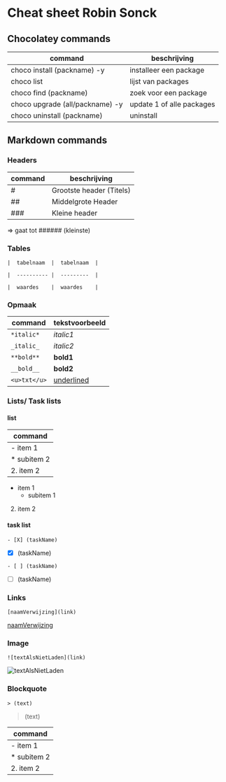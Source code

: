 # Cheat sheet Robin Sonck 

## Chocolatey commands

|        command                 | beschrijving            | 
|--------------------------------|-------------------------|
| choco install (packname) -y    | installeer een package  | 
| choco list                     | lijst van packages      | 
| choco find (packname)          | zoek voor een package   |
| choco upgrade (all/packname) -y| update 1 of alle packages|
| choco uninstall (packname)     | uninstall               |

## Markdown commands
### Headers

| command| beschrijving|
|-------|----------------------------|
| #     |  Grootste header (Titels)  |
| ##    |  Middelgrote Header  |
| ###   |  Kleine header  |

=> gaat tot ###### (kleinste)
### Tables

`|  tabelnaam  |  tabelnaam  |`

`|  ---------- |  ---------  |`

`|  waardes    |  waardes    |`


### Opmaak

| command     | tekstvoorbeeld|
|------------ | ------------ |
| `*italic*`  |  *italic1*   |
|`_italic_`   |  _italic2_   |
|`**bold**`   |  **bold1**   |
|`__bold__`   |  __bold2__   |
|`<u>txt</u>`   |  <u>underlined</u>   |


### Lists/ Task lists

#### list

| command     | 
|------------ | 
| - item 1  | 
| * subitem 2   |  
| 2. item 2   |  

- item 1 
  * subitem 1
2. item 2

#### task list

`- [X] (taskName)`

- [X] (taskName)

`- [ ] (taskName)`

- [ ] (taskName)

### Links

`[naamVerwijzing](link)`

[naamVerwijzing](link)

### Image

`![textAlsNietLaden](link)`

![textAlsNietLaden](link)

### Blockquote

`> (text)`

> (text)




| command     | 
|------------ | 
| - item 1  | 
| * subitem 2   |  
| 2. item 2   |  